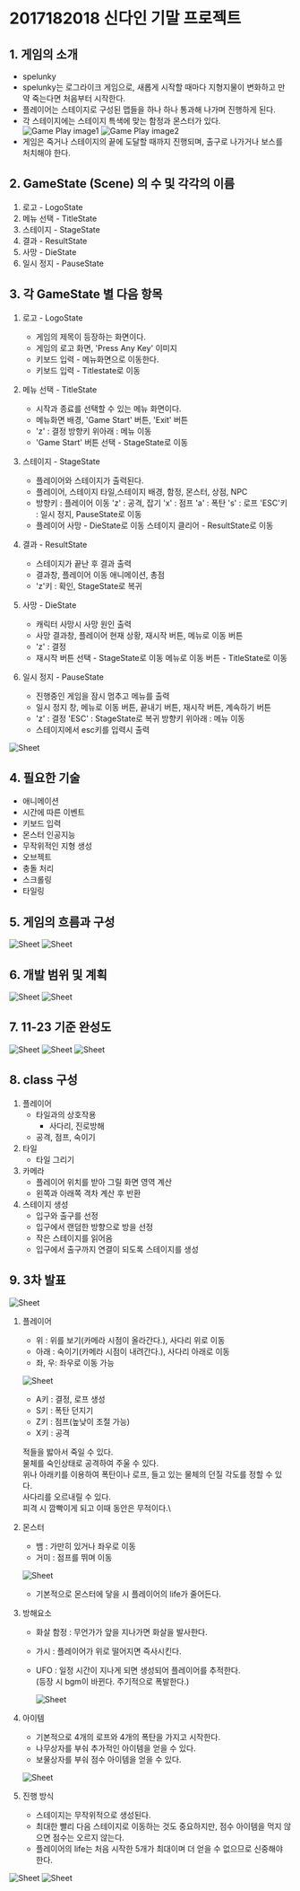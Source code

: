 # 2017182018 신다인 기말 프로젝트

## 1. 게임의 소개
 - spelunky
 - spelunky는 로그라이크 게임으로, 새롭게 시작할 때마다 지형지물이 변화하고 만약 죽는다면 처음부터 시작한다.
 - 플레이어는 스테이지로 구성된 맵들을 하나 하나 통과해 나가며 진행하게 된다.
 - 각 스테이지에는 스테이지 특색에 맞는 함정과 몬스터가 있다.
![Game Play image1](https://steamcdn-a.akamaihd.net/steam/apps/239350/ss_8fb56a4fb17d6c777c12952d6642652b063b5528.1920x1080.jpg)
![Game Play image2](https://steamcdn-a.akamaihd.net/steam/apps/239350/ss_b2d531be63261ac6627511b8a0ea7fe1c2ddb8b6.1920x1080.jpg)
 - 게임은 죽거나 스테이지의 끝에 도달할 때까지 진행되며, 출구로 나가거나 보스를 처치해야 한다.

## 2. GameState (Scene) 의 수 및 각각의 이름
 1. 로고 - LogoState
 2. 메뉴 선택 - TitleState
 3. 스테이지 - StageState
 4. 결과 - ResultState
 5. 사망 - DieState
 6. 일시 정지 - PauseState

## 3. 각 GameState 별 다음 항목
 1. 로고 - LogoState
 	- 게임의 제목이 등장하는 화면이다.
 	- 게임의 로고 화면, 'Press Any Key' 이미지
 	- 키보드 입력 - 메뉴화면으로 이동한다.
 	- 키보드 입력 - Titlestate로 이동

 2. 메뉴 선택 - TitleState
  	- 시작과 종료를 선택할 수 있는 메뉴 화면이다.
  	- 메뉴화면 배경, 'Game Start' 버튼, 'Exit' 버튼
  	- 'z' : 결정
  	  방향키 위아래 : 메뉴 이동 
  	- 'Game Start' 버튼 선택 - StageState로 이동

 3. 스테이지 - StageState
 	- 플레이어와 스테이지가 출력된다.
 	- 플레이어, 스테이지 타일,스테이지 배경, 함정, 몬스터, 상점, NPC
 	- 방향키 : 플레이어 이동
 	  'z' : 공격, 잡기
 	  'x' : 점프
 	  'a' : 폭탄
 	  's' : 로프
 	  'ESC'키 : 일시 정지, PauseState로 이동
 	- 플레이어 사망 - DieState로 이동 
 	  스테이지 클리어 - ResultState로 이동

 4. 결과 - ResultState
 	- 스테이지가 끝난 후 결과 출력
 	- 결과창, 플레이어 이동 애니메이션, 총점
 	- 'z'키 : 확인, StageState로 복귀
 5. 사망 - DieState
 	- 캐릭터 사망시 사망 원인 출력 
 	- 사망 결과창, 플레이어 현재 상황, 재시작 버튼, 메뉴로 이동 버튼
 	- 'z' : 결정
 	- 재시작 버튼 선택 - StageState로 이동 
 	  메뉴로 이동 버튼 - TitleState로 이동
 6. 일시 정지 - PauseState
 	- 진행중인 게임을 잠시 멈추고 메뉴를 출력
 	- 일시 정지 창, 메뉴로 이동 버튼, 끝내기 버튼, 재시작 버튼, 계속하기 버튼
 	- 'z' : 결정
 	  'ESC' : StageState로 복귀
  	  방향키 위아래 : 메뉴 이동 
 	- 스테이지에서 esc키를 입력시 출력

![Sheet](/img/State.png)

## 4. 필요한 기술
- 애니메이션
- 시간에 따른 이벤트
- 키보드 입력
- 몬스터 인공지능
- 무작위적인 지형 생성
- 오브젝트
- 충돌 처리
- 스크롤링
- 타일링

## 5. 게임의 흐름과 구성
![Sheet](/img/Main.PNG)
![Sheet](/img/GameProgress.PNG)

## 6. 개발 범위 및 계획
![Sheet](/img/Width.PNG)
![Sheet](/img/Plan.PNG)

## 7. 11-23 기준 완성도
![Sheet](/img/11_23.PNG)
![Sheet](/img/capture.PNG)
![Sheet](/img/boom_capture.PNG)

## 8. class 구성
 1. 플레이어
 	- 타일과의 상호작용
 		- 사다리, 진로방해
 	- 공격, 점프, 숙이기
 2. 타일
	- 타일 그리기 
 3. 카메라
	- 플레이어 위치를 받아 그릴 화면 영역 계산
	- 왼쪽과 아래쪽 격차 계산 후 반환
 4. 스테이지 생성
	- 입구와 출구를 선정
	- 입구에서 랜덤한 방향으로 방을 선정
	- 작은 스테이지를 읽어옴
	- 입구에서 출구까지 연결이 되도록 스테이지를 생성

## 9. 3차 발표
![Sheet](/img/구현범위.PNG)


 1. 플레이어
	- 위 : 위를 보기(카메라 시점이 올라간다.), 사다리 위로 이동
	- 아래 : 숙이기(카메라 시점이 내려간다.), 사다리 아래로 이동
	- 좌, 우: 좌우로 이동 가능

	![Sheet](/img/플레이어.PNG)

	- A키 : 결정, 로프 생성
	- S키 : 폭탄 던지기
	- Z키 : 점프(높낮이 조절 가능)
	- X키 : 공격

	적들을 밣아서 죽일 수 있다.\
	물체를 숙인상태로 공격하여 주울 수 있다.\
	위나 아래키를 이용하여 폭탄이나 로프, 들고 있는 물체의 던질 각도를 정할 수 있다.\
	사다리를 오르내릴 수 있다.\
	피격 시 깜빡이게 되고 이때 동안은 무적이다.\

 2. 몬스터 
	- 뱀 : 가만히 있거나 좌우로 이동
	- 거미 : 점프를 뛰며 이동

	![Sheet](/img/몬스터.PNG)

	- 기본적으로 몬스터에 닿을 시 플레이어의 life가 줄어든다.

 3. 방해요소
 	- 화살 함정 : 무언가가 앞을 지나가면 화살을 발사한다.
 	- 가시 : 플레이어가 위로 떨어지면 즉사시킨다.
 	- UFO : 일정 시간이 지나게 되면 생성되어 플레이어를 추적한다.\
 	  (등장 시 bgm이 바뀐다. 주기적으로 폭발한다.)

 	  ![Sheet](/img/방해요소.PNG)


 4. 아이템 
 	- 기본적으로 4개의 로프와 4개의 폭탄을 가지고 시작한다.
 	- 나무상자를 부숴 추가적인 아이템을 얻을 수 있다.
 	- 보물상자를 부숴 점수 아이템을 얻을 수 있다.

 	![Sheet](/img/아이템.PNG)

 5. 진행 방식
 	- 스테이지는 무작위적으로 생성된다.
 	- 최대한 빨리 다음 스테이지로 이동하는 것도 중요하지만, 점수 아이템을 먹지 않으면 점수는 오르지 않는다.
 	- 플레이어의 life는 처음 시작한 5개가 최대이며 더 얻을 수 없으므로 신중해야 한다.

![Sheet](/img/최종커밋횟수.PNG)
![Sheet](/img/인터뷰.PNG)
